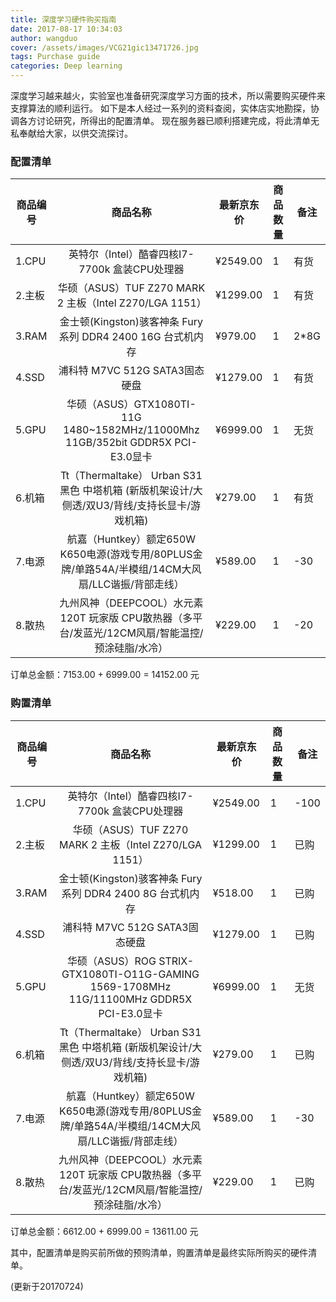 ```yaml
---
title: 深度学习硬件购买指南
date: 2017-08-17 10:34:03
author: wangduo
cover: /assets/images/VCG21gic13471726.jpg
tags: Purchase guide
categories: Deep learning
---
```


深度学习越来越火，实验室也准备研究深度学习方面的技术，所以需要购买硬件来支撑算法的顺利运行。
如下是本人经过一系列的资料查阅，实体店实地勘探，协调各方讨论研究，所得出的配置清单。
现在服务器已顺利搭建完成，将此清单无私奉献给大家，以供交流探讨。

### 配置清单

| 商品编号 | 商品名称 | 最新京东价 | 商品数量 | 备注 | 
|---- | :-------------: | ---- | ---- | ---- | 
| 1.CPU | 英特尔（Intel）酷睿四核I7-7700k 盒装CPU处理器 | ¥2549.00 | 1 | 有货
| 2.主板 | 华硕（ASUS）TUF Z270 MARK 2 主板（Intel Z270/LGA 1151） | ¥1299.00 | 1 | 有货 | 
| 3.RAM | 金士顿(Kingston)骇客神条 Fury系列 DDR4 2400 16G 台式机内存 | ¥979.00 | 1 | 2*8G | 
| 4.SSD | 浦科特 M7VC 512G SATA3固态硬盘 | ¥1279.00 | 1 | 有货 | 
| 5.GPU | 华硕（ASUS）GTX1080TI-11G 1480~1582MHz/11000Mhz 11GB/352bit GDDR5X PCI-E3.0显卡 | ¥6999.00 | 1 | 无货 | 
| 6.机箱 | Tt（Thermaltake） Urban S31 黑色 中塔机箱 (新版机架设计/大侧透/双U3/背线/支持长显卡/游戏机箱) | ¥279.00 | 1 | 有货 | 
| 7.电源 | 航嘉（Huntkey）额定650W K650电源(游戏专用/80PLUS金牌/单路54A/半模组/14CM大风扇/LLC谐振/背部走线） | ¥589.00 | 1 | -30 | 
| 8.散热 | 九州风神（DEEPCOOL）水元素 120T 玩家版 CPU散热器（多平台/发蓝光/12CM风扇/智能温控/预涂硅脂/水冷） | ¥229.00 | 1 | -20 | 
				
订单总金额：7153.00 + 6999.00 = 14152.00 元

### 购置清单

| 商品编号 | 商品名称 | 最新京东价 | 商品数量 | 备注 | 
|---- | :-------------: | ---- | ---- | ---- | 
| 1.CPU | 英特尔（Intel）酷睿四核I7-7700k 盒装CPU处理器 | ¥2549.00 | 1 | -100 | 
| 2.主板 | 华硕（ASUS）TUF Z270 MARK 2 主板（Intel Z270/LGA 1151） | ¥1299.00 | 1 | 已购 | 
| 3.RAM | 金士顿(Kingston)骇客神条 Fury系列 DDR4 2400 8G 台式机内存 | ¥518.00 | 1 | 已购 | 
| 4.SSD | 浦科特 M7VC 512G SATA3固态硬盘 | ¥1279.00 | 1 | 已购 | 
| 5.GPU | 华硕（ASUS）ROG STRIX-GTX1080TI-O11G-GAMING 1569-1708MHz 11G/11100MHz GDDR5X PCI-E3.0显卡 | ¥6999.00 | 1 | 无货 | 
| 6.机箱 | Tt（Thermaltake） Urban S31 黑色 中塔机箱 (新版机架设计/大侧透/双U3/背线/支持长显卡/游戏机箱) | ¥279.00 | 1 | 已购 | 
| 7.电源 | 航嘉（Huntkey）额定650W K650电源(游戏专用/80PLUS金牌/单路54A/半模组/14CM大风扇/LLC谐振/背部走线） | ¥589.00 | 1 | -30 | 
| 8.散热 | 九州风神（DEEPCOOL）水元素 120T 玩家版 CPU散热器（多平台/发蓝光/12CM风扇/智能温控/预涂硅脂/水冷） | ¥229.00 | 1 | 已购 | 
				
订单总金额：6612.00 + 6999.00 = 13611.00 元

其中，配置清单是购买前所做的预购清单，购置清单是最终实际所购买的硬件清单。

(更新于20170724)

